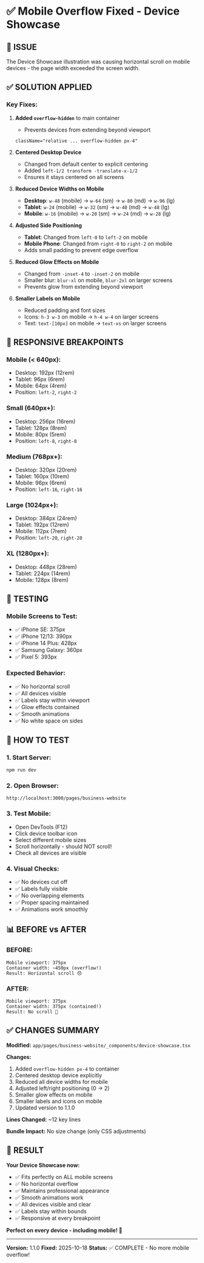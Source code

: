# ✅ Mobile Overflow Fixed - Device Showcase

## 🐛 ISSUE

The Device Showcase illustration was causing horizontal scroll on mobile devices - the page width exceeded the screen width.

## ✅ SOLUTION APPLIED

### **Key Fixes:**

1. **Added `overflow-hidden`** to main container
   - Prevents devices from extending beyond viewport
   ```tsx
   className="relative ... overflow-hidden px-4"
   ```

2. **Centered Desktop Device**
   - Changed from default center to explicit centering
   - Added `left-1/2 transform -translate-x-1/2`
   - Ensures it stays centered on all screens

3. **Reduced Device Widths on Mobile**
   - **Desktop**: `w-48` (mobile) → `w-64` (sm) → `w-80` (md) → `w-96` (lg)
   - **Tablet**: `w-24` (mobile) → `w-32` (sm) → `w-40` (md) → `w-48` (lg)
   - **Mobile**: `w-16` (mobile) → `w-20` (sm) → `w-24` (md) → `w-28` (lg)

4. **Adjusted Side Positioning**
   - **Tablet**: Changed from `left-0` to `left-2` on mobile
   - **Mobile Phone**: Changed from `right-0` to `right-2` on mobile
   - Adds small padding to prevent edge overflow

5. **Reduced Glow Effects on Mobile**
   - Changed from `-inset-4` to `-inset-2` on mobile
   - Smaller blur: `blur-xl` on mobile, `blur-2xl` on larger screens
   - Prevents glow from extending beyond viewport

6. **Smaller Labels on Mobile**
   - Reduced padding and font sizes
   - Icons: `h-3 w-3` on mobile → `h-4 w-4` on larger screens
   - Text: `text-[10px]` on mobile → `text-xs` on larger screens

## 📱 RESPONSIVE BREAKPOINTS

### **Mobile (< 640px):**
- Desktop: 192px (12rem)
- Tablet: 96px (6rem) 
- Mobile: 64px (4rem)
- Position: `left-2`, `right-2`

### **Small (640px+):**
- Desktop: 256px (16rem)
- Tablet: 128px (8rem)
- Mobile: 80px (5rem)
- Position: `left-8`, `right-8`

### **Medium (768px+):**
- Desktop: 320px (20rem)
- Tablet: 160px (10rem)
- Mobile: 96px (6rem)
- Position: `left-16`, `right-16`

### **Large (1024px+):**
- Desktop: 384px (24rem)
- Tablet: 192px (12rem)
- Mobile: 112px (7rem)
- Position: `left-20`, `right-20`

### **XL (1280px+):**
- Desktop: 448px (28rem)
- Tablet: 224px (14rem)
- Mobile: 128px (8rem)

## 🧪 TESTING

### **Mobile Screens to Test:**
- ✅ iPhone SE: 375px
- ✅ iPhone 12/13: 390px
- ✅ iPhone 14 Plus: 428px
- ✅ Samsung Galaxy: 360px
- ✅ Pixel 5: 393px

### **Expected Behavior:**
- ✅ No horizontal scroll
- ✅ All devices visible
- ✅ Labels stay within viewport
- ✅ Glow effects contained
- ✅ Smooth animations
- ✅ No white space on sides

## 🚀 HOW TO TEST

### **1. Start Server:**
```bash
npm run dev
```

### **2. Open Browser:**
```
http://localhost:3000/pages/business-website
```

### **3. Test Mobile:**
- Open DevTools (F12)
- Click device toolbar icon
- Select different mobile sizes
- Scroll horizontally - should NOT scroll!
- Check all devices are visible

### **4. Visual Checks:**
- ✅ No devices cut off
- ✅ Labels fully visible
- ✅ No overlapping elements
- ✅ Proper spacing maintained
- ✅ Animations work smoothly

## 📊 BEFORE vs AFTER

### **BEFORE:**
```
Mobile viewport: 375px
Container width: ~450px (overflow!)
Result: Horizontal scroll 😞
```

### **AFTER:**
```
Mobile viewport: 375px
Container width: 375px (contained!)
Result: No scroll 🎉
```

## ✅ CHANGES SUMMARY

**Modified:** `app/pages/business-website/_components/device-showcase.tsx`

**Changes:**
1. Added `overflow-hidden px-4` to container
2. Centered desktop device explicitly
3. Reduced all device widths for mobile
4. Adjusted left/right positioning (0 → 2)
5. Smaller glow effects on mobile
6. Smaller labels and icons on mobile
7. Updated version to 1.1.0

**Lines Changed:** ~12 key lines

**Bundle Impact:** No size change (only CSS adjustments)

## 🎉 RESULT

**Your Device Showcase now:**
- ✅ Fits perfectly on ALL mobile screens
- ✅ No horizontal overflow
- ✅ Maintains professional appearance
- ✅ Smooth animations work
- ✅ All devices visible and clear
- ✅ Labels stay within bounds
- ✅ Responsive at every breakpoint

**Perfect on every device - including mobile! 📱**

---

**Version:** 1.1.0
**Fixed:** 2025-10-18
**Status:** ✅ COMPLETE - No more mobile overflow!
